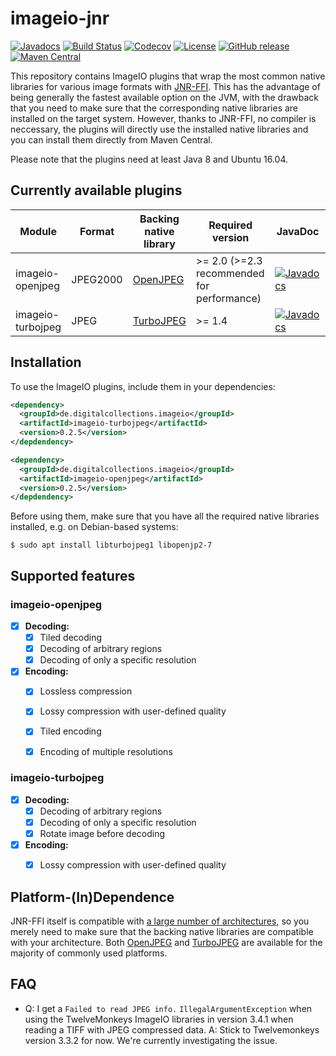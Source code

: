 # imageio-jnr

[![Javadocs](https://javadoc.io/badge/de.digitalcollections.imageio/imageio-jnr.svg)](https://javadoc.io/doc/de.digitalcollections.imageio/imageio-jnr)
[![Build Status](https://img.shields.io/travis/dbmdz/imageio-jnr/master.svg)](https://travis-ci.org/dbmdz/imageio-jnr)
[![Codecov](https://img.shields.io/codecov/c/github/dbmdz/imageio-jnr/master.svg)](https://codecov.io/gh/dbmdz/imageio-jnr)
[![License](https://img.shields.io/github/license/dbmdz/imageio-jnr.svg)](LICENSE)
[![GitHub release](https://img.shields.io/github/release/dbmdz/imageio-jnr.svg)](https://github.com/dbmdz/imageio-jnr/releases)
[![Maven Central](https://img.shields.io/maven-central/v/de.digitalcollections.imageio/imageio-jnr.svg)](https://search.maven.org/search?q=a:imageio-jnr)

This repository contains ImageIO plugins that wrap the most common native
libraries for various image formats with [JNR-FFI](https://github.com/jnr/jnr-ffi).
This has the advantage of being generally the fastest available option on the
JVM, with the drawback that you need to make sure that the corresponding native
libraries are installed on the target system. However, thanks to JNR-FFI, no
compiler is neccessary, the plugins will directly use the installed native
libraries and you can install them directly from Maven Central.

Please note that the plugins need at least Java 8 and Ubuntu 16.04.

## Currently available plugins

|       Module      |   Format  |      Backing native library         |             Required version               | JavaDoc
| ----------------- | --------- | ----------------------------------- | ------------------------------------------ | ---
| imageio-openjpeg  | JPEG2000  | [OpenJPEG](http://www.openjpeg.org) | \>= 2.0 (>=2.3 recommended for performance) | [![Javadocs](http://javadoc.io/badge/de.digitalcollections.imageio/imageio-openjpeg.svg)](http://javadoc.io/doc/de.digitalcollections.imageio/imageio-openjpeg)
| imageio-turbojpeg |    JPEG   | [TurboJPEG](https://libjpeg-turbo.org/About/TurboJPEG) | \>= 1.4               | [![Javadocs](http://javadoc.io/badge/de.digitalcollections.imageio/imageio-turbojpeg.svg)](http://javadoc.io/doc/de.digitalcollections.imageio/imageio-turbojpeg)


## Installation
To use the ImageIO plugins, include them in your dependencies:

```xml
<dependency>
  <groupId>de.digitalcollections.imageio</groupId>
  <artifactId>imageio-turbojpeg</artifactId>
  <version>0.2.5</version>
</depdendency>

<dependency>
  <groupId>de.digitalcollections.imageio</groupId>
  <artifactId>imageio-openjpeg</artifactId>
  <version>0.2.5</version>
</depdendency>
```

Before using them, make sure that you have all the required native libraries
installed, e.g. on Debian-based systems:

```
$ sudo apt install libturbojpeg1 libopenjp2-7
```


## Supported features

### imageio-openjpeg

- [x] **Decoding:**
  * [x] Tiled decoding
  * [x] Decoding of arbitrary regions
  * [x] Decoding of only a specific resolution
- [x] **Encoding:**
  * [x] Lossless compression
  * [x] Lossy compression with user-defined quality
  * [x] Tiled encoding
  * [x] Encoding of multiple resolutions
  
  
### imageio-turbojpeg
- [x] **Decoding:**
  * [x] Decoding of arbitrary regions
  * [x] Decoding of only a specific resolution
  * [x] Rotate image before decoding
- [x] **Encoding:**
  * [x] Lossy compression with user-defined quality


## Platform-(In)Dependence

JNR-FFI itself is compatible with [a large number of architectures](https://github.com/jnr/jffi/tree/master/archive),
so you merely need to make sure that the backing native libraries are compatible with your architecture.
Both [OpenJPEG](https://packages.debian.org/stretch/libopenjp2-7) and [TurboJPEG](https://packages.debian.org/stretch/libturbojpeg0)
are available for the majority of commonly used platforms.

## FAQ

- Q: I get a `Failed to read JPEG info.` `IllegalArgumentException` when using the TwelveMonkeys ImageIO libraries in version 3.4.1 when reading a TIFF with JPEG compressed data.
  A: Stick to Twelvemonkeys version 3.3.2 for now. We're currently investigating the issue.
